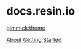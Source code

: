 # docs.resin.io

[gimmick:theme](spacelab)

[About](pages/about.md)
[Getting Started](pages/gettingStarted.md)
